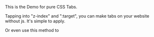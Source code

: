 This is the Demo for pure CSS Tabs.

Tapping into "z-index" and ":target", you can make tabs on your website without js.
It's simple to apply.


Or even use this method to 